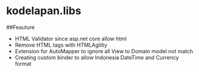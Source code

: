 # kodelapan.libs

##Feauture
* HTML Validator since asp.net core allow html 
* Remove HTML tags with HTMLAgility
* Extension for AutoMapper to ignore all View to Domain model not match
* Creating custom binder to allow Indonesia DateTime and Currency format